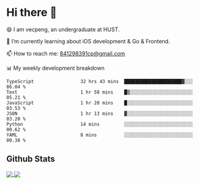 
# Hi there 👋
😄 I am vecpeng, an undergraduate at HUST.

🌱 I’m currently learning about iOS development & Go & Frontend.

📫 How to reach me: 841298391cp@gmail.com

📊 My weekly development breakdown
<!--START_SECTION:waka-->

```text
TypeScript                 32 hrs 43 mins  █████████████████████▓░░░   86.04 %
Text                       1 hr 58 mins    █▒░░░░░░░░░░░░░░░░░░░░░░░   05.21 %
JavaScript                 1 hr 20 mins    █░░░░░░░░░░░░░░░░░░░░░░░░   03.53 %
JSON                       1 hr 13 mins    ▓░░░░░░░░░░░░░░░░░░░░░░░░   03.20 %
Python                     14 mins         ░░░░░░░░░░░░░░░░░░░░░░░░░   00.62 %
YAML                       8 mins          ░░░░░░░░░░░░░░░░░░░░░░░░░   00.38 %
```

<!--END_SECTION:waka-->

## Github Stats
<a href="https://github.com/anuraghazra/github-readme-stats">
  <img align="center" src="https://github-readme-stats.vercel.app/api?username=vecpeng&count_private=true&hide=stars" />
</a>
<a href="https://github.com/anuraghazra/convoychat">
  <img align="center" src="https://github-readme-stats.vercel.app/api/top-langs/?username=vecpeng&layout=compact" />
</a>
